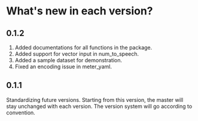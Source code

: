 # What's new in each version?

## 0.1.2

1. Added documentations for all functions in the package.
2. Added support for vector input in num_to_speech.
3. Added a sample dataset for demonstration.
4. Fixed an encoding issue in meter_yaml.

## 0.1.1

Standardizing future versions. Starting from this version, the master will stay unchanged with each version. The version system will go according to convention.
